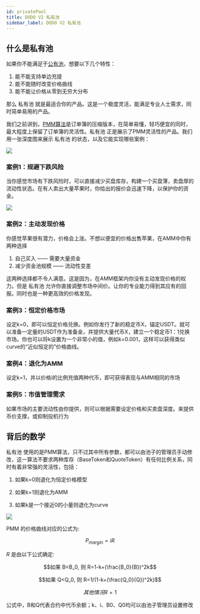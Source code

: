```yaml
---
id: privatePool
title: DODO V2 私有池
sidebar_label: DODO V2 私有池
---
```


## 什么是私有池

如果你不能满足于[公有池](./publicPool)，想要以下几个特性：

1. 能不能支持单边充提
2. 能不能随时改变价格曲线
3. 能不能让价格从零到无穷大分布

那么 私有池 就是最适合你的产品。这是一个极度灵活，能满足专业人士需求，同时简单易用的产品。

我们之前讲到，[PMM算法](./pmm)是订单簿的压缩版本，在简单易懂，轻巧便宜的同时，最大程度上保留了订单簿的灵活性。私有池 正是展示了PMM灵活性的产品。我们用一张深度图来展示 私有池 的状态，以及它能实现哪些案例：

![](https://dodoex.github.io/cn/img/dpp_1.png)

### 案例1：规避下跌风险

当你感觉市场有下跌风险时，可以直接减少买盘库存，构建一个买盘薄，卖盘厚的流动性状态。在有人卖出大量苹果时，你给出的报价会迅速下降，以保护你的资金。

![](https://dodoex.github.io/cn/img/dpp_2.png)


### 案例2：主动发现价格

你感觉苹果很有潜力，价格会上涨。不想以便宜的价格出售苹果，在AMM中你有两种选择

1. 自己买入 —— 需要大量资金
2. 减少资金池规模 —— 流动性变差

这两种选择都不令人满意。这是因为，在AMM框架内你没有主动发现价格的权力。但是 私有池 允许你直接调整市场中间价。让你的专业能力得到其应有的回报。同时也是一种更高效的价格发现。

### 案例3：恒定价格市场

设定k=0，即可以恒定价格兑换。例如你发行了新的稳定币X，锚定USDT。就可以准备一定量的USDT作为准备金，并提供大量代币X，建立一个稳定币1：1兑换市场。你也可以将k设置为一个非常小的值，例如k=0.001，这样可以获得类似curve的“近似恒定的”价格曲线。

### 案例4：退化为AMM

设定k=1，并以价格i的比例充值两种代币，即可获得表现与AMM相同的市场

### 案例5：市值管理需求

如果市场的主要流动性由你提供，则可以根据需要设定价格和买卖盘深度。来提供币价支撑，或抑制投机行为


## 背后的数学

私有池 使用的是PMM算法，只不过其中所有参数，都可以由池子的管理员手动修改，这一算法不要求两种库存（BaseToken和QuoteToken）有任何比例关系，同时有着非常强的灵活性，包括：

1. 如果k=0则退化为恒定价格模型

2. 如果k=1则退化为AMM

3. 如果k是一个接近0的小量则退化为curve

![](https://dodoex.github.io/cn/img/dpp_3.png)

PMM 的价格曲线对应的公式为:

$$P_{margin}=iR$$

$R$ 是由以下公式确定:

$$如果 B<B_0, 则 R=1-k+(\frac{B_0}{B})^2k$$

$$如果 Q<Q_0, 则 R=1/(1-k+(\frac{Q_0}{Q})^2k)$$

$$其他情况 R=1$$

公式中，B和Q代表合约中代币余额；k、i、B0、Q0均可以由池子管理员设置修改

